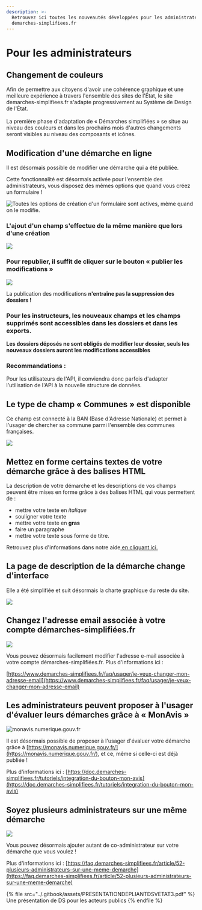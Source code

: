 ```yaml
---
description: >-
  Retrouvez ici toutes les nouveautés développées pour les administrateurs de
  demarches-simplifiees.fr
---
```


# Pour les administrateurs

###

## Changement de couleurs

Afin de permettre aux citoyens d'avoir une cohérence graphique et une meilleure expérience à travers l'ensemble des sites de l'État, le site demarches-simplifiees.fr s'adapte progressivement au Système de Design de l'État.\
\
La première phase d'adaptation de « Démarches simplifiées » se situe au niveau des couleurs et dans les prochains mois d'autres changements seront visibles au niveau des composants et icônes.

## Modification d'une démarche en ligne

Il est désormais possible de modifier une démarche qui a été publiée.

Cette fonctionnalité est désormais activée pour l'ensemble des administrateurs, vous disposez des mêmes options que quand vous créez un formulaire !

![Toutes les options de création d'un formulaire sont actives, même quand on le modifie. ](<../.gitbook/assets/Capture d’écran 2021-08-18 à 10.29.55.png>)

### L'ajout d'un champ s'effectue de la même manière que lors d'une création

![](<../.gitbook/assets/Capture d’écran 2021-08-18 à 10.32.28.png>)

### Pour republier, il suffit de cliquer sur le bouton « publier les modifications »

![](<../.gitbook/assets/Capture d’écran 2021-08-18 à 10.33.01.png>)

La publication des modifications **n'entraîne pas la suppression des dossiers !**

### **Pour les instructeurs, les nouveaux champs et les champs supprimés sont accessibles dans les dossiers et dans les exports.**

**Les dossiers déposés ne sont obligés de modifier leur dossier, seuls les nouveaux dossiers auront les modifications accessibles**

### Recommandations :

Pour les utilisateurs de l'API, il conviendra donc parfois d'adapter l'utilisation de l'API à la nouvelle structure de données.

## Le type de champ « Communes » est disponible&#x20;

Ce champ est connecté à la BAN (Base d'Adresse Nationale) et permet à l'usager de chercher sa commune parmi l'ensemble des communes françaises.&#x20;

![](<../.gitbook/assets/Screenshot 2020-01-30 at 09.00.40.png>)

## Mettez en forme certains textes de votre démarche grâce à des balises HTML

La description de votre démarche et les descriptions de vos champs peuvent être mises en forme grâce à des balises HTML qui vous permettent de :&#x20;

* mettre votre texte en _italique_
* souligner votre texte
* mettre votre texte en **gras**&#x20;
* faire un paragraphe
* mettre votre texte sous forme de titre.

Retrouvez plus d'informations dans notre aide[ en cliquant ici. ](https://faq.demarches-simplifiees.fr/article/76-puis-je-mettre-en-forme-le-texte-de-ma-demarche)

## La page de description de la démarche change d'interface

Elle a été simplifiée et suit désormais la charte graphique du reste du site.

![](<../.gitbook/assets/Screenshot 2019-11-13 at 14.53.27.png>)

## Changez l'adresse email associée à votre compte démarches-simplifiées.fr&#x20;

![](../.gitbook/assets/screely-1568035441437.png)

Vous pouvez désormais facilement modifier l'adresse e-mail associée à votre compte démarches-simplifiées.fr. Plus d'informations ici :&#x20;

[https://www.demarches-simplifiees.fr/faq/usager/je-veux-changer-mon-adresse-email](https://www.demarches-simplifiees.fr/faq/usager/je-veux-changer-mon-adresse-email)

## Les administrateurs peuvent proposer à l'usager d'évaluer leurs démarches grâce à « MonAvis »&#x20;

![monavis.numerique.gouv.fr](../.gitbook/assets/screely-1568035395585.png)

Il est désormais possible de proposer à l'usager d'évaluer votre démarche grâce à [https://monavis.numerique.gouv.fr/](https://monavis.numerique.gouv.fr/), et ce, même si celle-ci est déjà publiée !&#x20;

Plus d'informations ici : [https://doc.demarches-simplifiees.fr/tutoriels/integration-du-bouton-mon-avis](https://doc.demarches-simplifiees.fr/tutoriels/integration-du-bouton-mon-avis)

## Soyez plusieurs administrateurs sur une même démarche&#x20;

![](../.gitbook/assets/Screenshot\_2019-08-09\_at\_15.08.03.png)

Vous pouvez désormais ajouter autant de co-administrateur sur votre démarche que vous voulez !

Plus d'informations ici : [https://faq.demarches-simplifiees.fr/article/52-plusieurs-administrateurs-sur-une-meme-demarche](https://faq.demarches-simplifiees.fr/article/52-plusieurs-administrateurs-sur-une-meme-demarche)

{% file src="../.gitbook/assets/PRESENTATIONDEPLIANTDSVETAT3.pdf" %}
Une présentation de DS pour les acteurs publics
{% endfile %}

